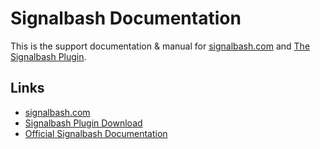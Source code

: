 # Signalbash Documentation

This is the support documentation & manual for [signalbash.com](https://signalbash.com) and [The Signalbash Plugin](https://signalbash.com/plugin-download).

## Links

- [signalbash.com](https://signalbash.com)
- [Signalbash Plugin Download](https://signalbash.com/plugin-download)
- [Official Signalbash Documentation](https://info.signalbash.com)

